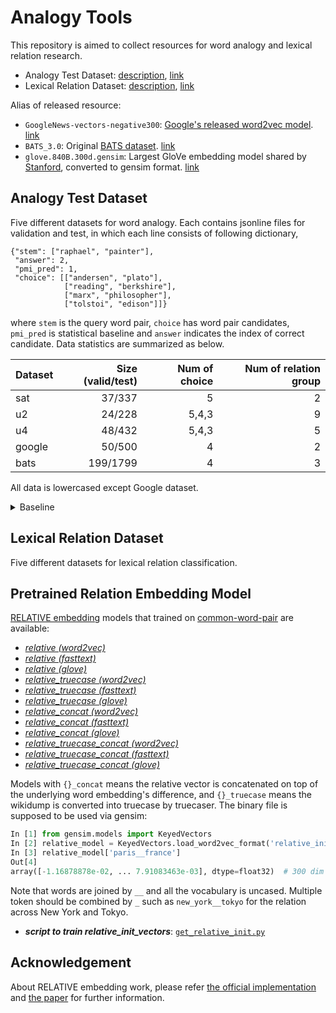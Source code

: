 # Analogy Tools 
This repository is aimed to collect resources for word analogy and lexical relation research.   
- Analogy Test Dataset: [description](#analogy-test-dataset), [link](https://github.com/asahi417/AnalogyTools/releases/download/0.0.0/analogy_test_dataset.tar.gz)
- Lexical Relation Dataset: [description](#lexical-relation-dataset), [link](https://github.com/asahi417/AnalogyTools/releases/download/0.0.0/lexical_relation_dataset.tar.gz)

Alias of released resource:
- `GoogleNews-vectors-negative300`: [Google's released word2vec model](https://drive.google.com/file/d/0B7XkCwpI5KDYNlNUTTlSS21pQmM/edit).
[link](https://github.com/asahi417/AnalogyTools/releases/download/0.0.0/GoogleNews-vectors-negative300.bin.gz)
- `BATS_3.0`: Original [BATS dataset](https://vecto.space/projects/BATS/). [link](https://github.com/asahi417/AnalogyTools/releases/download/0.0.0/BATS_3.0.zip)
- `glove.840B.300d.gensim`: Largest GloVe embedding model shared by [Stanford](https://nlp.stanford.edu/projects/glove/), converted to gensim format.
[link](https://drive.google.com/file/d/1DbLuxwDlTRDbhBroOVgn2_fhVUQAVIqN/view?usp=sharing)

## Analogy Test Dataset
Five different datasets for word analogy. Each contains jsonline files for validation and test, in which each line consists of following dictionary,
```
{"stem": ["raphael", "painter"],
 "answer": 2,
 "pmi_pred": 1,
 "choice": [["andersen", "plato"],
            ["reading", "berkshire"],
            ["marx", "philosopher"],
            ["tolstoi", "edison"]]}
``` 
where `stem` is the query word pair, `choice` has word pair candidates, `pmi_pred` is statistical baseline
and `answer` indicates the index of correct candidate. Data statistics are summarized as below.

| Dataset | Size (valid/test) | Num of choice | Num of relation group |
|---------|---------:|--------------:|----------------------:|
| sat     | 37/337   | 5             | 2                     |
| u2      | 24/228   | 5,4,3         | 9                     |
| u4      | 48/432   | 5,4,3         | 5                     |
| google  | 50/500   | 4             | 2                     |
| bats    | 199/1799 | 4             | 3                     |

All data is lowercased except Google dataset.

<details><summary>Baseline</summary>
TBA
</details>


## Lexical Relation Dataset
Five different datasets for lexical relation classification.

## Pretrained Relation Embedding Model
[RELATIVE embedding](http://josecamachocollados.com/papers/relative_ijcai2019.pdf) models that trained on 
[common-word-pair](#common-word-pairs) are available:

- [*relative (word2vec)*](https://github.com/asahi417/AnalogyTools/releases/download/0.0.0/relative_init.w2v.bin.tar.gz)
- [*relative (fasttext)*](https://github.com/asahi417/AnalogyTools/releases/download/0.0.0/relative_init.fasttext.bin.tar.gz)
- [*relative (glove)*](https://github.com/asahi417/AnalogyTools/releases/download/0.0.0/relative_init.glove.bin.tar.gz)
- [*relative_truecase (word2vec)*](https://github.com/asahi417/AnalogyTools/releases/download/0.0.0/relative_init.w2v.truecase.bin.tar.gz)
- [*relative_truecase (fasttext)*](https://github.com/asahi417/AnalogyTools/releases/download/0.0.0/relative_init.fasttext.truecase.bin.tar.gz)
- [*relative_truecase (glove)*](https://github.com/asahi417/AnalogyTools/releases/download/0.0.0/relative_init.glove.truecase.bin.tar.gz)
- [*relative_concat (word2vec)*](https://github.com/asahi417/AnalogyTools/releases/download/0.0.0/relative_init.w2v.concat.bin.tar.gz)
- [*relative_concat (fasttext)*](https://drive.google.com/u/0/uc?id=1EH0oywBo8OaNExyc5XTGIFhLvf8mZiBz&export=download)
- [*relative_concat (glove)*](https://github.com/asahi417/AnalogyTools/releases/download/0.0.0/relative_init.glove.concat.bin.tar.gz)
- [*relative_truecase_concat (word2vec)*](https://github.com/asahi417/AnalogyTools/releases/download/0.0.0/relative_init.w2v.truecase.concat.bin.tar.gz)
- [*relative_truecase_concat (fasttext)*](https://drive.google.com/u/0/uc?id=1iUuCYM_UJ6FHI5yxg5UIGkXN4qqU5S3G&export=download)
- [*relative_truecase_concat (glove)*](https://github.com/asahi417/AnalogyTools/releases/download/0.0.0/relative_init.glove.truecase.concat.bin.tar.gz)


Models with `{}_concat` means the relative vector is concatenated on top of the underlying word embedding's difference, and
`{}_truecase` means the wikidump is converted into truecase by truecaser.
The binary file is supposed to be used via gensim:
```python
In [1] from gensim.models import KeyedVectors
In [2] relative_model = KeyedVectors.load_word2vec_format('relative_init_vectors.bin', binary=True)
In [3] relative_model['paris__france']
Out[4] 
array([-1.16878878e-02, ... 7.91083463e-03], dtype=float32)  # 300 dim array
```
Note that words are joined by `__` and all the vocabulary is uncased. Multiple token should be combined by `_` such as 
`new_york__tokyo` for the relation across New York and Tokyo.

- ***script to train relative_init_vectors***: [`get_relative_init.py`](get_relative_init.py)

## Acknowledgement
About RELATIVE embedding work, please refer [the official implementation](https://github.com/pedrada88/relative) and
[the paper](http://josecamachocollados.com/papers/relative_ijcai2019.pdf) for further information.
